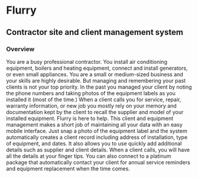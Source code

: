 # Flurry

## Contractor site and client management system

### Overview
You are a busy professional contractor.  You install air conditioning equipment, boilers and heating equipment, connect and install generators, or even small appliances.
You are a small or medium-sized business and your skills are highly desirable.  But managing and remembering your past clients is not your top priority.
In the past you managed your client by noting the phone numbers and taking photos of the equipment labels as you installed it (most of the time.)
When a client calls you for service, repair, warranty information, or new job you mostly rely on your memory and documentation kept by the client to recall the supplier and model of your installed equipment.
Flurry is here to help.  This client and equipment management makes a short job of maintaining all your data with an easy mobile interface.  Just snap a photo of the equipment label and the system automatically creates a client record including address of installation, type of equipment, and dates.  It also allows you to use quickly add additional details such as supplier and client details. 
When a client calls, you will have all the details at your finger tips.  You can also connect to a platinum package that automatically contact your client for annual service reminders and equipment replacement when the time comes.

